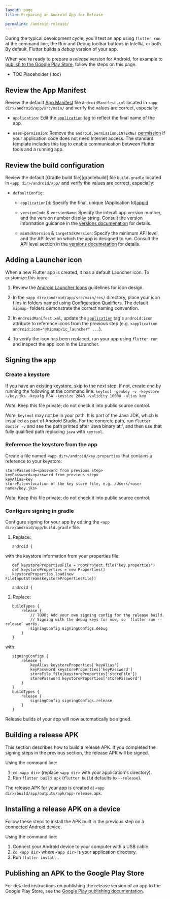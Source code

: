 ```yaml
---
layout: page
title: Preparing an Android App for Release

permalink: /android-release/
---
```


During the typical development cycle, you'll test an app using `flutter run` at the
command line, the Run and Debug toolbar buttons in IntelliJ, or both. By default,
Flutter builds a *debug* version of your app.

When you're ready to prepare a *release* version for Android, for example to
[publish to the Google Play Store][play], follow the steps on this page.

* TOC Placeholder
{:toc}

## Review the App Manifest

Review the default [App Manifest][manifest] file `AndroidManifest.xml` located
in `<app dir>/android/app/src/main/` and verify the values are correct,
especially:

* `application`: Edit the [`application`][applicationtag] tag to reflect the
final name of the app.

* `uses-permission`: Remove the `android.permission.INTERNET`
[permission][permissiontag] if your application code does not need Internet
access. The standard template includes this tag to enable communication between
Flutter tools and a running app.  

## Review the build configuration

Review the default [Gradle build file][gradlebuild] file `build.gradle`
located in `<app dir>/android/app/` and verify the values are correct, especially:

* `defaultConfig`: 

  * `applicationId`: Specify the final, unique (Application Id)[appid]

  * `versionCode` & `versionName`: Specify the interall app version number, and
  the version number display string. Consult the version information guidance in
  the [versions documenation][versions] for details.

  * `minSdkVersion` & `targetSdkVersion`: Specify the minimum API level, and the
  API level on which the app is designed to run. Consult the API level section
  in the [versions documetation][versions] for details.

## Adding a Launcher icon

When a new Flutter app is created, it has a default Launcher icon. To
customize this icon:

1. Review the [Android Launcher Icons][launchericons] guidelines for icon
design.

1. In the `<app dir>/android/app/src/main/res/` directory, place your icon files
in folders named using [Configuration Qualifiers][configurationqualifiers].
The default `mipmap-` folders demonstrate the correct naming convention.

1. In `AndroidManifest.xml`, update the [`application`][applicationtag] tag's
`android:icon` attribute to reference icons from the previous step (e.g.
`<application android:icon="@mipmap/ic_launcher" ...`).

1. To verify the icon has been replaced, run your app using `flutter run`
and inspect the app icon in the Launcher.

## Signing the app

### Create a keystore
If you have an existing keystore, skip to the next step. If not, create one
by running the following at the command line:
`keytool -genkey -v -keystore ~/key.jks -keyalg RSA -keysize 2048 -validity 10000 -alias key`

*Note*: Keep this file private; do not check it into public source control.

*Note*: `keytool` may not be in your path. It is part of the Java JDK, which is installed as 
part of Android Studio. For the concrete path, run `flutter doctor -v` and see the path printed 
after 'Java binary at:', and then use that fully qualified path replacing `java` with `keytool`.

### Reference the keystore from the app

Create a file named `<app dir>/android/key.properties` that contains a
reference to your keystore:

```
storePassword=<password from previous step>
keyPassword=<password from previous step>
keyAlias=key
storeFile=<location of the key store file, e.g. /Users/<user name>/key.jks>
```

*Note*: Keep this file private; do not check it into public source control.

### Configure signing in gradle

Configure signing for your app by editing the `<app dir>/android/app/build.gradle`
file.

1. Replace:
```
   android {
```
   with the keystore information from your properties file:
```
   def keystorePropertiesFile = rootProject.file("key.properties")
   def keystoreProperties = new Properties()
   keystoreProperties.load(new FileInputStream(keystorePropertiesFile))

   android {
```

1. Replace:
```
   buildTypes {
       release {
           // TODO: Add your own signing config for the release build.
           // Signing with the debug keys for now, so `flutter run --release` works.
           signingConfig signingConfigs.debug
       }
   }
```
   with:
```
   signingConfigs {
       release {
           keyAlias keystoreProperties['keyAlias']
           keyPassword keystoreProperties['keyPassword']
           storeFile file(keystoreProperties['storeFile'])
           storePassword keystoreProperties['storePassword']
       }
   }
   buildTypes {
       release {
           signingConfig signingConfigs.release
       }
   }
```

Release builds of your app will now automatically be signed.

## Building a release APK

This section describes how to build a release APK. If you completed the
signing steps in the previous section, the release APK will be signed.

Using the command line:

1. `cd <app dir>` (replace `<app dir>` with your application's directory).
1. Run `flutter build apk` (`flutter build` defaults to `--release`).

The release APK for your app is created at `<app dir>/build/app/outputs/apk/app-release.apk`.

## Installing a release APK on a device

Follow these steps to install the APK built in the previous step on a
connected Android device.

Using the command line:

1. Connect your Android device to your computer with a USB cable.
1. `cd <app dir>` where `<app dir>` is your application directory.
1. Run `flutter install` .

## Publishing an APK to the Google Play Store

For detailed instructions on publishing the release version of an app to the
Google Play Store, see the [Google Play publishing documentation][play].

[manifest]: http://developer.android.com/guide/topics/manifest/manifest-intro.html
[manifesttag]: https://developer.android.com/guide/topics/manifest/manifest-element.html
[appid]: https://developer.android.com/studio/build/application-id.html
[permissiontag]: https://developer.android.com/guide/topics/manifest/uses-permission-element.html
[applicationtag]: https://developer.android.com/guide/topics/manifest/application-element.html
[versions]: https://developer.android.com/studio/publish/versioning.html
[launchericons]: https://developer.android.com/guide/practices/ui_guidelines/icon_design_launcher.html
[configurationqualifiers]: https://developer.android.com/guide/practices/screens_support.html#qualifiers
[play]: https://developer.android.com/distribute/googleplay/start.html
